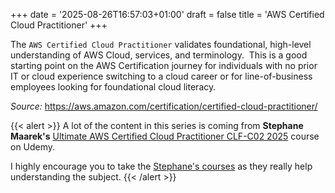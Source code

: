 +++
date = '2025-08-26T16:57:03+01:00'
draft = false
title = 'AWS Certified Cloud Practitioner'
+++

The `AWS Certified Cloud Practitioner` validates foundational, high-level understanding of AWS Cloud, services, and terminology.  This is a good starting point on the AWS Certification journey for individuals with no prior IT or cloud experience switching to a cloud career or for line-of-business employees looking for foundational cloud literacy.

_Source:_ https://aws.amazon.com/certification/certified-cloud-practitioner/

{{< alert >}}
A lot of the content in this series is coming from **Stephane Maarek's** [Ultimate AWS Certified Cloud Practitioner CLF-C02 2025](https://www.udemy.com/course/aws-certified-cloud-practitioner-new/) course on Udemy.

I highly encourage you to take the [Stephane's courses](https://www.udemy.com/user/stephane-maarek/) as they really help understanding the subject.
{{< /alert >}}